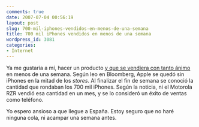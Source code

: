 ```yaml
---
comments: true
date: 2007-07-04 00:56:19
layout: post
slug: 700-mil-iphones-vendidos-en-menos-de-una-semana
title: 700 mil iPhones vendidos en menos de una semana
wordpress_id: 3081
categories:
- Internet
---
```


Ya me gustaría a mí, hacer un producto [y que se vendiera con tanto ánimo](http://www.bloomberg.com/apps/news?pid=20601103&sid=a7A4BDWusr2U&refer=news) en menos de una semana. Según leo en Bloomberg, Apple se quedó sin iPhones en la mitad de los _stores_. Al finalizar el fin de semana se conoció la cantidad que rondaban los 700 mil iPhones. Según la noticia, ni el Motorola RZR vendió esa cantidad en un mes, y se lo consideró un éxito de ventas como teléfono.





Yo espero ansioso a que llegue a España. Estoy seguro que no haré ninguna cola, ni acampar una semana antes.
